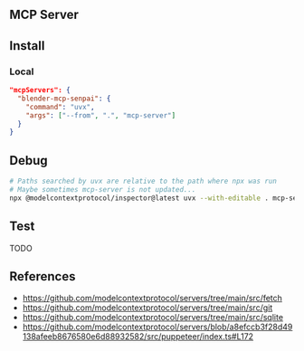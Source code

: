 ## MCP Server

## Install

### Local

```json
"mcpServers": {
  "blender-mcp-senpai": {
    "command": "uvx",
    "args": ["--from", ".", "mcp-server"]
  }
}
```

## Debug

```sh
# Paths searched by uvx are relative to the path where npx was run
# Maybe sometimes mcp-server is not updated...
npx @modelcontextprotocol/inspector@latest uvx --with-editable . mcp-server --development
```

## Test

TODO

## References

- https://github.com/modelcontextprotocol/servers/tree/main/src/fetch
- https://github.com/modelcontextprotocol/servers/tree/main/src/git
- https://github.com/modelcontextprotocol/servers/tree/main/src/sqlite
- https://github.com/modelcontextprotocol/servers/blob/a8efccb3f28d49138afeeb8676580e6d88932582/src/puppeteer/index.ts#L172
